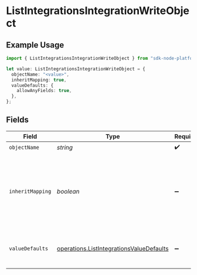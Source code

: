 # ListIntegrationsIntegrationWriteObject

## Example Usage

```typescript
import { ListIntegrationsIntegrationWriteObject } from "sdk-node-platform/models/operations";

let value: ListIntegrationsIntegrationWriteObject = {
  objectName: "<value>",
  inheritMapping: true,
  valueDefaults: {
    allowAnyFields: true,
  },
};
```

## Fields

| Field                                                                                                                     | Type                                                                                                                      | Required                                                                                                                  | Description                                                                                                               | Example                                                                                                                   |
| ------------------------------------------------------------------------------------------------------------------------- | ------------------------------------------------------------------------------------------------------------------------- | ------------------------------------------------------------------------------------------------------------------------- | ------------------------------------------------------------------------------------------------------------------------- | ------------------------------------------------------------------------------------------------------------------------- |
| `objectName`                                                                                                              | *string*                                                                                                                  | :heavy_check_mark:                                                                                                        | N/A                                                                                                                       |                                                                                                                           |
| `inheritMapping`                                                                                                          | *boolean*                                                                                                                 | :heavy_minus_sign:                                                                                                        | If true, the write object will inherit the mapping from the read object. If false, the write object will have no mapping. | true                                                                                                                      |
| `valueDefaults`                                                                                                           | [operations.ListIntegrationsValueDefaults](../../models/operations/listintegrationsvaluedefaults.md)                      | :heavy_minus_sign:                                                                                                        | Configuration to set default write values for object fields.                                                              |                                                                                                                           |
